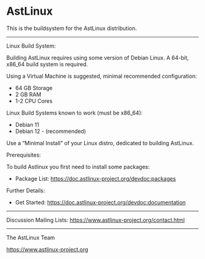 
# AstLinux

This is the buildsystem for the AstLinux distribution.

-------------------------------------------------------------------------------
Linux Build System:

Building AstLinux requires using some version of Debian Linux.
A 64-bit, x86_64 build system is required.

Using a Virtual Machine is suggested, minimal recommended configuration:

- 64 GB Storage
- 2 GB RAM
- 1-2 CPU Cores

Linux Build Systems known to work (must be x86_64):

- Debian 11
- Debian 12 - (recommended)

Use a “Minimal Install” of your Linux distro, dedicated to building AstLinux.

Prerequisites:

To build Astlinux you first need to install some packages:

- Package List: https://doc.astlinux-project.org/devdoc:packages

Further Details:

- Get Started: https://doc.astlinux-project.org/devdoc:documentation

-------------------------------------------------------------------------------
Discussion Mailing Lists: https://www.astlinux-project.org/contact.html

-------------------------------------------------------------------------------
The AstLinux Team

https://www.astlinux-project.org

